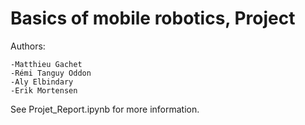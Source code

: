 # Basics of mobile robotics, Project

Authors:

    -Matthieu Gachet
    -Rémi Tanguy Oddon
    -Aly Elbindary
    -Erik Mortensen

See Projet_Report.ipynb for more information.